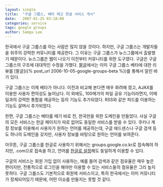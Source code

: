 ```yaml
---
layout: single
title:  "구글 그룹스, 베타 떼고 한글 서비스 개시"
date:   2007-01-25 03:18:00
categories: service
tags: google groups
author: Samgu Lee
---
```

한국에서 구글 그룹스를 아는 사람은 많지 않을 것이다. 하지만, 구글 그룹스는 개발자들을 위주의 강력한 커뮤니티를 제공한다. 그 이유는 구글 그룹스가 뉴스그룹에서 출발했기 때문이다. 뉴스그룹은 웹이 나오기 이전부터 커뮤니티를 위한 도구였다. 구글은 구글 그룹스의 구조에 대대적인 수정을 가했다. [팔글](https://www.palgle.com)에서는 이미 구글 그룹스 베타에 대한 리뷰를 [팔글]({% post_url 2006-10-05-google-groups-beta %})를 통해서 알린 바가 있다.

구글 그룹스는 이제 베타가 아니다. 이전과 비교해 본다면 매우 화려해 졌고, AJAX를 이용한 사용자 편의성도 늘어났다. 이 외에도, 100메가의 파일 공유 기능이라면지, 이메일과의 강력한 통합을 제공하는 등의 기능도 추가되었다. RSS와 같은 피드를 이용하는 기능도 살며시 추가되었다.

한편, 구글 그룹스는 베타를 떼기 바로 전, 한국만을 위한 도메인을 만들었다. 사실 구글의 모든 서비스는 한글 페이지가 따로 없어도 동일한 서비스를 받을 수 있다. 쿠키나 계정 정보를 이용해서 사용자가 원하는 언어를 제공하는데, 구글 애드센스나 구글 검색 등도 하나의 도메인을 갖지만, 사용자 정보를 바탕으로 원하는 언어를 보여준다.

아무튼, 구글 그룹스를 한글로 사용하기 위해서는 groups.google.co.kr로 접속해야 하지만, .com으로 접속을 하고, 언어를 [한글로 설정](http://groups.google.com/?hl=ko)해도 동일하게 이용할 수 있다.

구글의 서비스는 회원 가입 없이 사용하는, 예를 들어 검색과 같은 점유율은 매우 높은 편이지만, 전통적으로 로그인을 해야만 이용할 수 있는 서비스들의 점유율은 그리 높지 못하다. 구글 그룹스도 기본적으로 회원제 서비스이고, 특히 한국에서는 이미 커뮤니티가 정체되어있기 때문에, 어떤 이슈를 만들지는 못할 것 같다.
